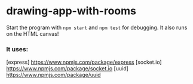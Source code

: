 # drawing-app-with-rooms
Start the program with `npm start` and `npm test` for debugging. It also runs on the HTML canvas!
### It uses: 
[express] https://www.npmjs.com/package/express 
[socket.io] https://www.npmjs.com/package/socket.io
[uuid] https://www.npmjs.com/package/uuid
